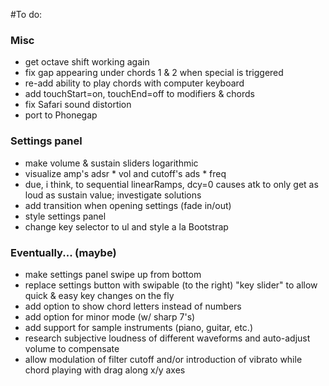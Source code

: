 #To do:

### Misc
* get octave shift working again
* fix gap appearing under chords 1 & 2 when special is triggered
* re-add ability to play chords with computer keyboard
* add touchStart=on, touchEnd=off to modifiers & chords
* fix Safari sound distortion
* port to Phonegap

### Settings panel
* make volume & sustain sliders logarithmic
* visualize amp's adsr * vol and cutoff's ads * freq
* due, i think, to sequential linearRamps, dcy=0 causes atk to only get as loud as sustain value; investigate solutions
* add transition when opening settings (fade in/out)
* style settings panel
* change key selector to ul and style a la Bootstrap

### Eventually... (maybe)
* make settings panel swipe up from bottom
* replace settings button with swipable (to the right) "key slider" to allow quick & easy key changes on the fly
* add option to show chord letters instead of numbers
* add option for minor mode (w/ sharp 7's)
* add support for sample instruments (piano, guitar, etc.)
* research subjective loudness of different waveforms and auto-adjust volume to compensate
* allow modulation of filter cutoff and/or introduction of vibrato while chord playing with drag along x/y axes